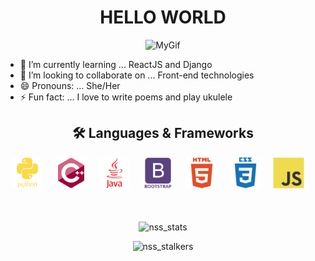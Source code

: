 <h1 align="center"><b> HELLO WORLD  </b></h1> 
<p align="center">
<img src="https://user-images.githubusercontent.com/63009472/115747177-9d177b00-a3b2-11eb-8c36-11d0a6207090.gif" alt="MyGif" width="300" height="300"/>
</p>
<p align="center">
  <ul >
  <li> 🌱 I’m currently learning ... ReactJS and Django </li>
  <li> 👯 I’m looking to collaborate on ... Front-end technologies</li>
  <li> 😄 Pronouns: ... She/Her</li>
  <li> ⚡ Fun fact: ... I love to write poems and play ukulele</li>
  </ul>
</p>

<h2 align="center">🛠️ Languages & Frameworks</h2>
<p align="center">
  <img height="50" width="50" alt="Python" src="https://raw.githubusercontent.com/devicons/devicon/master/icons/python/python-plain-wordmark.svg" />&nbsp;&nbsp;&nbsp;&nbsp;
  <img height="50" width="50" alt="C++" src="https://raw.githubusercontent.com/devicons/devicon/master/icons/cplusplus/cplusplus-original.svg" />&nbsp;&nbsp;&nbsp;&nbsp; 
  <img height="50" width="50" alt="Java" src="https://raw.githubusercontent.com/devicons/devicon/master/icons/java/java-plain-wordmark.svg" />&nbsp;&nbsp;&nbsp;&nbsp;
  <img height="50" width="50" alt="Bootstrap" src="https://raw.githubusercontent.com/devicons/devicon/master/icons/bootstrap/bootstrap-plain-wordmark.svg" />&nbsp;&nbsp;&nbsp;&nbsp; 
  <img height="50" width="50" alt="HTML" src="https://raw.githubusercontent.com/devicons/devicon/master/icons/html5/html5-plain-wordmark.svg" />&nbsp;&nbsp;&nbsp;&nbsp;
  <img height="50" width="50" alt="CSS" src="https://raw.githubusercontent.com/devicons/devicon/master/icons/css3/css3-plain-wordmark.svg" />&nbsp;&nbsp;&nbsp;&nbsp; 
  <img height="50" width="50" alt="Javascript" src="https://raw.githubusercontent.com/devicons/devicon/master/icons/javascript/javascript-original.svg" />&nbsp;&nbsp;&nbsp;&nbsp;
</p>
<br>
<p align="center"><img align="middle" src="https://github-readme-stats.vercel.app/api?username=nagasaisriya&show_icons=true&locale=en"  alt="nss_stats" /></p>
<p align="center"> <img src="https://komarev.com/ghpvc/?username=nagasaisriya&color=blueviolet" alt="nss_stalkers" /> </p>

